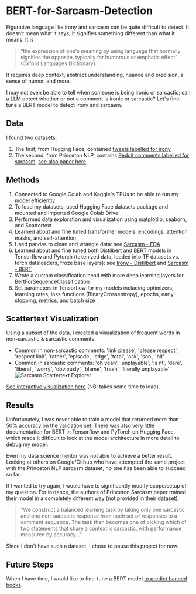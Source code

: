 # BERT-for-Sarcasm-Detection
Figurative language like irony and sarcasm can be quite difficult to detect. It doesn’t mean what it says; it signifies something different than what it means. It is 
> “the expression of one's meaning by using language that normally signifies the opposite, typically for humorous or emphatic effect” (Oxford Languages Dictionary).

It requires deep context, abstract understanding, nuance and precision, a sense of humor, and more. 

I may not even be able to tell when someone is being ironic or sarcastic; can a LLM detect whether or not a comment is ironic or sarcastic? Let's fine-tune a BERT model to detect irony and sarcasm.

## Data
I found two datasets: 
1. The first, from Hugging Face, contained [tweets labelled for irony](https://huggingface.co/datasets/tweet_eval) 
2. The second, from Princeton NLP, contains [Reddit comments labelled for sarcasm](https://nlp.cs.princeton.edu/old/SARC/1.0/main/), [see also paper here](https://arxiv.org/pdf/1704.05579.pdf).

## Methods
1. Connected to Google Colab and Kaggle's TPUs to be able to run my model efficiently
2. To load my datasets, used Hugging Face datasets package and mounted and imported Google Colab Drive
3. Performed data exploration and visualization using matplotlib, seaborn, and Scattertext
4. Learned about and fine tuned transformer models: encodings, attention masks, and self-attention
5. Used pandas to clean and wrangle data: see [Sarcasm - EDA](https://github.com/liyueling13/BERT-for-Sarcasm-Detection/blob/main/Sarcasm%20-%20EDA.ipynb)
6. Learned about and fine tuned both Distilbert and BERT models in Tensorflow and Pytorch (tokenized data, loaded into TF datasets vs. torch dataloaders, froze base layers): see [Irony - Distilbert](https://github.com/liyueling13/BERT-for-Sarcasm-Detection/blob/main/Irony%20-%20Distilbert%20model.ipynb) and [Sarcasm - BERT](https://github.com/liyueling13/BERT-for-Sarcasm-Detection/blob/main/Sarcasm%20-%20BERT%20model.ipynb)
7. Wrote a custom classification head with more deep learning layers for BertForSequenceClassification
8. Set parameters in Tensorflow for my models including optimizers, learning rates, loss functions (BinaryCrossentropy), epochs, early stopping, metrics, and batch size

## Scattertext Visualization
Using a subset of the data, I created a visualization of frequent words in non-sarcastic & sarcastic comments. 
- Common in non-sarcastic comments: 'link please', 'please respect', 'respect link', 'rather', 'episode', 'edge', 'total', 'ask', 'son', 'bit'
- Common in sarcastic comments: 'oh yeah', 'unplayable', 'is nt', 'dare', 'liberal', 'worry', 'obviously', 'blame', 'trash', 'literally unplayable'
![Sarcasm Scattertext Explorer](https://github.com/liyueling13/BERT-for-Sarcasm-Detection/assets/81717153/576f136d-0b41-418a-9d93-f0f65dfc5035)

[See interactive visualization here](https://liyueling13.github.io/Sarcasm%20Scattertext%20Explorer.html) (NB: takes some time to load).

## Results
Unfortunately, I was never able to train a model that returned more than 50% accuracy on the validation set. There was also very little documentation for BERT in Tensorflow and PyTorch on Hugging Face, which made it difficult to look at the model architecture in more detail to debug my model.

Even my data science mentor was not able to achieve a better result. Looking at others on Google/Github who have attempted the same project with the Princeton NLP sarcasm dataset, no one has been able to succeed so far.

If I wanted to try again, I would have to significantly modify scope/setup of my question. For instance, the authors of Princeton Sarcasm paper trained their model in a completely different way (not provided in their dataset). 

> "We construct a balanced learning task by taking only one sarcastic and one non-sarcastic response from each set of responses to a comment sequence. The task then becomes one of picking which of two statements that share a context is sarcastic, with performance measured by accuracy..."

Since I don't have such a dataset, I chose to pause this project for now.

## Future Steps
When I have time, I would like to fine-tune a BERT model [to predict banned books]([url](https://github.com/liyueling13/Banned-Books-with-Topic-Modelling-and-Logistic-Regression/)https://github.com/liyueling13/Banned-Books-with-Topic-Modelling-and-Logistic-Regression/).
